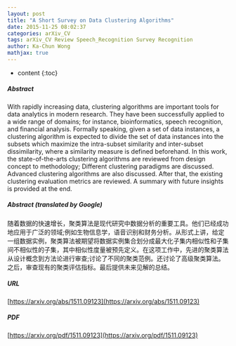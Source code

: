 ```yaml
---
layout: post
title: "A Short Survey on Data Clustering Algorithms"
date: 2015-11-25 08:02:37
categories: arXiv_CV
tags: arXiv_CV Review Speech_Recognition Survey Recognition
author: Ka-Chun Wong
mathjax: true
---
```


* content
{:toc}

##### Abstract
With rapidly increasing data, clustering algorithms are important tools for data analytics in modern research. They have been successfully applied to a wide range of domains; for instance, bioinformatics, speech recognition, and financial analysis. Formally speaking, given a set of data instances, a clustering algorithm is expected to divide the set of data instances into the subsets which maximize the intra-subset similarity and inter-subset dissimilarity, where a similarity measure is defined beforehand. In this work, the state-of-the-arts clustering algorithms are reviewed from design concept to methodology; Different clustering paradigms are discussed. Advanced clustering algorithms are also discussed. After that, the existing clustering evaluation metrics are reviewed. A summary with future insights is provided at the end.

##### Abstract (translated by Google)
随着数据的快速增长，聚类算法是现代研究中数据分析的重要工具。他们已经成功地应用于广泛的领域;例如生物信息学，语音识别和财务分析。从形式上讲，给定一组数据实例，聚类算法被期望将数据实例集合划分成最大化子集内相似性和子集间不相似性的子集，其中相似性度量被预先定义。在这项工作中，先进的聚类算法从设计概念到方法论进行审查;讨论了不同的聚类范例。还讨论了高级聚类算法。之后，审查现有的聚类评估指标。最后提供未来见解的总结。

##### URL
[https://arxiv.org/abs/1511.09123](https://arxiv.org/abs/1511.09123)

##### PDF
[https://arxiv.org/pdf/1511.09123](https://arxiv.org/pdf/1511.09123)

